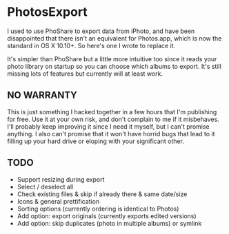 # PhotosExport #

I used to use PhoShare to export data from iPhoto, and have been disappointed that there isn't an equivalent for Photos.app, which is now the standard in OS X 10.10+. So here's one I wrote to replace it.

It's simpler than PhoShare but a little more intuitive too since it reads your photo library on startup so you can choose which albums to export. It's still missing lots of features but currently will at least work. 

## NO WARRANTY ##

This is just something I hacked together in a few hours that I'm publishing for free. Use it at your own risk, and don't complain to me if it misbehaves.  I'll probably keep improving it since I need it myself, but I can't promise anything. I also can't promise that it won't have horrid bugs that lead to it filling up your hard drive or eloping with your significant other. 

## TODO ##

* Support resizing during export
* Select / deselect all
* Check existing files & skip if already there & same date/size
* Icons & general prettification
* Sorting options (currently ordering is identical to Photos)
* Add option: export originals (currently exports edited versions)
* Add option: skip duplicates (photo in multiple albums) or symlink

